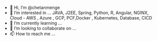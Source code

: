 - 👋 Hi, I’m @chetanmenge
- 👀 I’m interested in ... JAVA, J2EE, Spring, Python, R, Angular, NGINX, Cloud - AWS , Azure , GCP, PCF,Docker , Kubernetes,  Database, CICD
- 🌱 I’m currently learning ... 
- 💞️ I’m looking to collaborate on ...
- 📫 How to reach me ...

<!---
chetanmenge/chetanmenge is a ✨ special ✨ repository because its `README.md` (this file) appears on your GitHub profile.
You can click the Preview link to take a look at your changes.
--->
